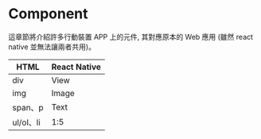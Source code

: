 # Component

這章節將介紹許多行動裝置 APP 上的元件, 其對應原本的 Web 應用 (雖然 react native 並無法讓兩者共用)。

| HTML | React Native |
| -- | -- |
| div | View |
| img | Image |
| span、p | Text |
| ul/ol、li | 1:5 |
